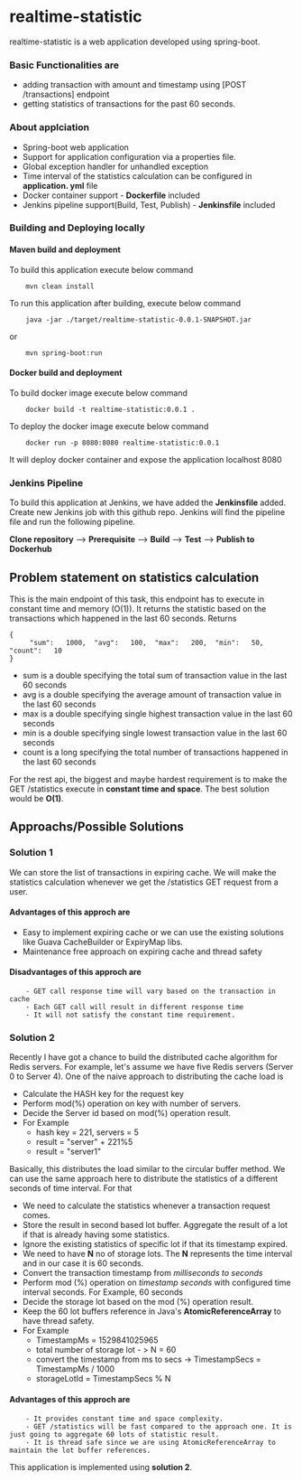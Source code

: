 # realtime-statistic

realtime-statistic is a web application developed using spring-boot.
### Basic Functionalities are
  - adding transaction with amount and timestamp using [POST /transactions] endpoint
  - getting statistics of transactions for the past 60 seconds.
  
### About applciation
  - Spring-boot web application
  - Support for application configuration via a properties file.
  - Global exception handler for unhandled exception
  - Time interval of the statistics calculation can be configured in **application. yml** file
  - Docker container support - **Dockerfile** included
  - Jenkins pipeline support(Build, Test, Publish) - **Jenkinsfile** included

### Building and Deploying locally
#### Maven build and deployment
To build this application execute below command

        mvn clean install

To run this application after building, execute below command

        java -jar ./target/realtime-statistic-0.0.1-SNAPSHOT.jar
or

        mvn spring-boot:run

#### Docker build and deployment
To build docker image execute below command

        docker build -t realtime-statistic:0.0.1 .

To deploy the docker image execute below command

        docker run -p 8080:8080 realtime-statistic:0.0.1
It will deploy docker container and expose the application localhost 8080

### Jenkins Pipeline
To build this application at Jenkins, we have added the **Jenkinsfile** added. Create new Jenkins job with this github repo. Jenkins will find the pipeline file and run the following pipeline.

**Clone repository** --> **Prerequisite** --> **Build** --> **Test** --> **Publish to Dockerhub**

## Problem statement on statistics calculation
This is the main endpoint of this task, this endpoint has to execute in constant time and memory (O(1)). It returns the statistic based on the transactions which happened in the last 60 seconds.
Returns

    {
         "sum":   1000,  "avg":   100,  "max":   200,  "min":   50,  "count":   10
    }
- sum    is  a  double  specifying  the  total  sum  of  transaction  value  in  the  last  60  seconds
- avg    is  a  double  specifying  the  average  amount  of  transaction  value  in  the  last  60 seconds
- max    is  a  double  specifying  single  highest  transaction  value  in  the  last  60  seconds
- min    is  a  double  specifying  single  lowest  transaction  value  in  the  last  60  seconds
- count    is  a  long  specifying  the  total  number  of  transactions  happened  in  the  last  60 seconds

For  the  rest  api,  the  biggest  and  maybe  hardest  requirement  is  to  make  the    GET   /statistics execute   in   **constant   time   and   space**.   The   best   solution   would   be   **O(1)**. 

## Approachs/Possible Solutions
### Solution 1 
We can store the list of transactions in expiring cache. We will make the statistics calculation whenever we get the /statistics GET request from a user.

#### Advantages of this approch are
- Easy to implement expiring cache or we can use the existing solutions like Guava CacheBuilder or ExpiryMap libs.
- Maintenance free approach on expiring cache and thread safety
#### Disadvantages of this approch are
        - GET call response time will vary based on the transaction in cache
        - Each GET call will result in different response time
        - It will not satisfy the constant time requirement.

### Solution 2 
Recently I have got a chance to build the distributed cache algorithm for Redis servers. For example, let's assume we have five Redis servers (Server 0 to Server 4). One of the naive approach to distributing the cache load is

- Calculate the HASH key for the request key 
- Perform mod(%) operation on key with number of servers.
- Decide the Server id based on mod(%) operation result.
- For Example
    - hash key = 221, servers = 5
    - result = "server" + 221%5
    - result = "server1"

Basically, this distributes the load similar to the circular buffer method. We can use the same approach here to distribute the statistics of a different seconds of time interval. For that 

- We need to calculate the statistics whenever a transaction request comes.
- Store the result in second based lot buffer. Aggregate the result of a lot if that is already having some statistics.
- Ignore the existing statistics of specific lot if that its timestamp expired.
- We need to have **N** no of storage lots. The **N** represents the time interval and in our case it is 60 seconds.
- Convert the transaction timestamp from *milliseconds to seconds*
- Perform mod (%) operation on *timestamp seconds* with configured time interval seconds. For Example, 60 seconds
- Decide the storage lot based on the mod (%) operation result.
- Keep the 60 lot buffers reference in Java's **AtomicReferenceArray** to have thread safety.
- For Example
    - TimestampMs = 1529841025965
    - total number of storage lot - > N = 60
    - convert the timestamp from ms to secs ->  TimestampSecs = TimestampMs / 1000
    - storageLotId = TimestampSecs % N
#### Advantages of this approch are
        - It provides constant time and space complexity.
        - GET /statistics will be fast compared to the approach one. It is just going to aggregate 60 lots of statistic result.
        - It is thread safe since we are using AtomicReferenceArray to maintain the lot buffer references.
        

This application is implemented using **solution 2**.
